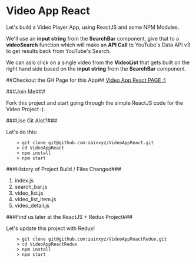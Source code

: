 # Video App React

Let's build a Video Player App, using ReactJS and some NPM Modules.

We'll use an **input string** from the **SearchBar** component, give that to a **videoSearch** function which will make an **API Call** to YouTube's Data API v3 to get results back from YouTube's Search.

We can aslo click on a single video from the **VideoList** that gets built on the right hand side based on the **input string** from the **SearchBar** component.

##Checkout the GH Page for this App##
[Video App React PAGE :)](https://zainxyz.github.io/VideoAppReact/)

###Join Me###

Fork this project and start going through the simple ReactJS code for the Video Project :).

###Use Git Alot?###

Let's do this:

```
	> git clone git@github.com:zainxyz/VideoAppReact.git
	> cd VideoAppReact
	> npm install
	> npm start
```

###History of Project Build / Files Changed###

1. index.js
2. search_bar.js
3. video_list.js
4. video_list_item.js
5. video_detail.js

###Find us later at the ReactJS + Redux Project###

Let's update this project with Redux!

```
	> git clone git@github.com:zainxyz/VideoAppReactRedux.git
	> cd VideoAppReactRedux
	> npm install
	> npm start
```
